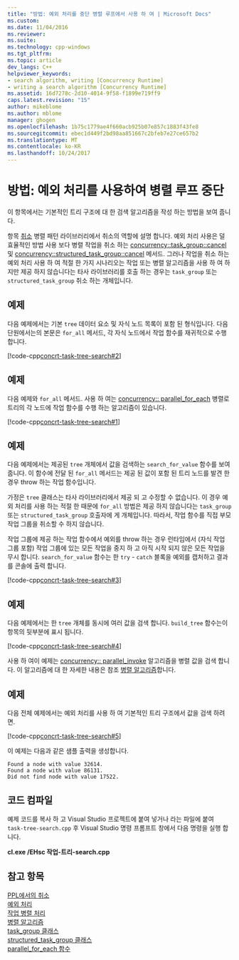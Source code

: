 ```yaml
---
title: "방법: 예외 처리를 중단 병렬 루프에서 사용 하 여 | Microsoft Docs"
ms.custom: 
ms.date: 11/04/2016
ms.reviewer: 
ms.suite: 
ms.technology: cpp-windows
ms.tgt_pltfrm: 
ms.topic: article
dev_langs: C++
helpviewer_keywords:
- search algorithm, writing [Concurrency Runtime]
- writing a search algorithm [Concurrency Runtime]
ms.assetid: 16d7278c-2d10-4014-9f58-f1899e719ff9
caps.latest.revision: "15"
author: mikeblome
ms.author: mblome
manager: ghogen
ms.openlocfilehash: 1b75c1779ae4f660acb925b07e857c1883f43fe8
ms.sourcegitcommit: ebec1d449f2bd98aa851667c2bfeb7e27ce657b2
ms.translationtype: MT
ms.contentlocale: ko-KR
ms.lasthandoff: 10/24/2017
---
```

# <a name="how-to-use-exception-handling-to-break-from-a-parallel-loop"></a>방법: 예외 처리를 사용하여 병렬 루프 중단
이 항목에서는 기본적인 트리 구조에 대 한 검색 알고리즘을 작성 하는 방법을 보여 줍니다.  
  
 항목 [취소](cancellation-in-the-ppl.md) 병렬 패턴 라이브러리에서 취소의 역할에 설명 합니다. 예외 처리 사용은 덜 효율적인 방법 사용 보다 병렬 작업을 취소 하는 [concurrency::task_group::cancel](reference/task-group-class.md#cancel) 및 [concurrency::structured_task_group::cancel](reference/structured-task-group-class.md#cancel) 메서드. 그러나 작업을 취소 하는 예외 처리 사용 하 여 적절 한 가지 시나리오는 작업 또는 병렬 알고리즘을 사용 하 여 하지만 제공 하지 않습니다는 타사 라이브러리를 호출 하는 경우는 `task_group` 또는 `structured_task_group` 취소 하는 개체입니다.  

  
## <a name="example"></a>예제  
 다음 예제에서는 기본 `tree` 데이터 요소 및 자식 노드 목록이 포함 된 형식입니다. 다음 단원에서는의 본문은 `for_all` 메서드, 각 자식 노드에서 작업 함수를 재귀적으로 수행 합니다.  
  
 [!code-cpp[concrt-task-tree-search#2](../../parallel/concrt/codesnippet/cpp/how-to-use-exception-handling-to-break-from-a-parallel-loop_1.cpp)]  
  
## <a name="example"></a>예제  
 다음 예제와 `for_all` 메서드. 사용 하 여는 [concurrency:: parallel_for_each](reference/concurrency-namespace-functions.md#parallel_for_each) 병렬로 트리의 각 노드에 작업 함수를 수행 하는 알고리즘이 있습니다.  
  
 [!code-cpp[concrt-task-tree-search#1](../../parallel/concrt/codesnippet/cpp/how-to-use-exception-handling-to-break-from-a-parallel-loop_2.cpp)]  
  
## <a name="example"></a>예제  
 다음 예제에서는 제공된 `tree` 개체에서 값을 검색하는 `search_for_value` 함수를 보여 줍니다. 이 함수에 전달 된 `for_all` 메서드는 제공 된 값이 포함 된 트리 노드를 발견 한 경우 throw 하는 작업 함수입니다.  
  
 가정은 `tree` 클래스는 타사 라이브러리에서 제공 되 고 수정할 수 없습니다. 이 경우 예외 처리를 사용 하는 적절 한 때문에 `for_all` 방법은 제공 하지 않습니다는 `task_group` 또는 `structured_task_group` 호출자에 게 개체입니다. 따라서, 작업 함수를 직접 부모 작업 그룹을 취소할 수 하지 않습니다.  
  
 작업 그룹에 제공 하는 작업 함수에서 예외를 throw 하는 경우 런타임에서 (자식 작업 그룹 포함) 작업 그룹에 있는 모든 작업을 중지 하 고 아직 시작 되지 않은 모든 작업을 무시 합니다. `search_for_value` 함수는 한 `try` - `catch` 블록을 예외를 캡처하고 결과를 콘솔에 출력 합니다.  
  
 [!code-cpp[concrt-task-tree-search#3](../../parallel/concrt/codesnippet/cpp/how-to-use-exception-handling-to-break-from-a-parallel-loop_3.cpp)]  
  
## <a name="example"></a>예제  
 다음 예제에서는 한 `tree` 개체를 동시에 여러 값을 검색 합니다. `build_tree` 함수는이 항목의 뒷부분에 표시 됩니다.  
  
 [!code-cpp[concrt-task-tree-search#4](../../parallel/concrt/codesnippet/cpp/how-to-use-exception-handling-to-break-from-a-parallel-loop_4.cpp)]  
  
 사용 하 여이 예제는 [concurrency:: parallel_invoke](reference/concurrency-namespace-functions.md#parallel_invoke) 알고리즘을 병렬 값을 검색 합니다. 이 알고리즘에 대 한 자세한 내용은 참조 [병렬 알고리즘](../../parallel/concrt/parallel-algorithms.md)합니다.  
  
## <a name="example"></a>예제  
 다음 전체 예제에서는 예외 처리를 사용 하 여 기본적인 트리 구조에서 값을 검색 하려면.  
  
 [!code-cpp[concrt-task-tree-search#5](../../parallel/concrt/codesnippet/cpp/how-to-use-exception-handling-to-break-from-a-parallel-loop_5.cpp)]  
  
 이 예제는 다음과 같은 샘플 출력을 생성합니다.  
  
```Output  
Found a node with value 32614.  
Found a node with value 86131.  
Did not find node with value 17522.  
```  
  
## <a name="compiling-the-code"></a>코드 컴파일  
 예제 코드를 복사 하 고 Visual Studio 프로젝트에 붙여 넣거나 라는 파일에 붙여 `task-tree-search.cpp` 후 Visual Studio 명령 프롬프트 창에서 다음 명령을 실행 합니다.  
  
 **cl.exe /EHsc 작업-트리-search.cpp**  
  
## <a name="see-also"></a>참고 항목  
 [PPL에서의 취소](cancellation-in-the-ppl.md)   
 [예외 처리](../../parallel/concrt/exception-handling-in-the-concurrency-runtime.md)   
 [작업 병렬 처리](../../parallel/concrt/task-parallelism-concurrency-runtime.md)   
 [병렬 알고리즘](../../parallel/concrt/parallel-algorithms.md)   
 [task_group 클래스](reference/task-group-class.md)   
 [structured_task_group 클래스](../../parallel/concrt/reference/structured-task-group-class.md)   
 [parallel_for_each 함수](reference/concurrency-namespace-functions.md#parallel_for_each)


